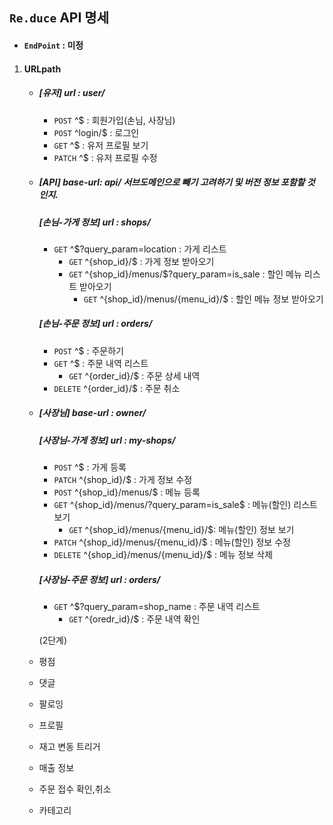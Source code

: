 ## `Re.duce` API 명세

- #### `EndPoint` : 미정

1. #### URLpath

   - ##### [유저] url : user/

     - `POST` ^$ : 회원가입(손님, 사장님)
     - `POST` ^login/$ : 로그인
     - `GET`  ^$ : 유저 프로필 보기
     - `PATCH` ^$ : 유저 프로필 수정

   - ##### [API] base-url: api/ 서브도메인으로 빼기 고려하기 및 버전 정보 포함할 것 인지.

     ##### [손님-가게 정보] url : shops/

     - `GET` ^$?query_param=location : 가게 리스트
       - `GET` ^{shop_id}/$ : 가게 정보 받아오기
       - `GET` ^{shop_id}/menus/$?query_param=is_sale : 할인 메뉴 리스트 받아오기
         - `GET` ^{shop_id}/menus/{menu_id}/$ : 할인 메뉴 정보 받아오기

     ##### [손님-주문 정보] url : orders/

     - `POST` ^$ : 주문하기
     - `GET` ^$ : 주문 내역 리스트
       - `GET` ^{order_id}/$ : 주문 상세 내역
     - `DELETE` ^{order_id}/$ : 주문 취소

   - ##### [사장님] base-url : owner/

     ##### [사장님-가게 정보] url : my-shops/

     - `POST` ^$ : 가게 등록
     - `PATCH` ^{shop_id}/$ : 가게 정보 수정
     - `POST` ^{shop_id}/menus/$ : 메뉴 등록
     - `GET` ^{shop_id}/menus/?query_param=is_sale$ : 메뉴(할인) 리스트 보기
       - `GET` ^{shop_id}/menus/{menu_id}/$: 메뉴(할인) 정보 보기
     - `PATCH` ^{shop_id}/menus/{menu_id}/$ : 메뉴(할인) 정보 수정
     - `DELETE` ^{shop_id}/menus/{menu_id}/$ : 메뉴 정보 삭제

     ##### [사장님-주문 정보] url : orders/

     - `GET` ^$?query_param=shop_name : 주문 내역 리스트
       - `GET` ^{oredr_id}/$ : 주문 내역 확인

      (2단계)

   - 평점

   - 댓글

   - 팔로잉

   - 프로필

   - 재고 변동 트리거

   - 매출 정보

   - 주문 접수 확인,취소 

   - 카테고리

   ​
